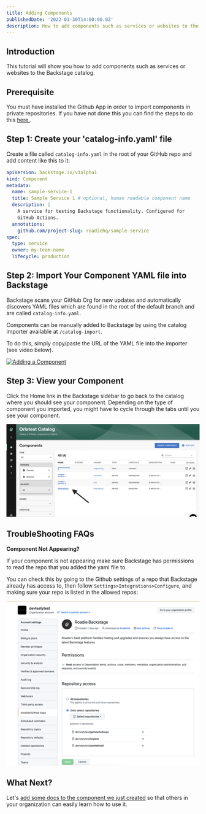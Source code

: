 ```yaml
---
title: Adding Components
publishedDate: '2022-01-30T14:00:00.0Z'
description: How to add components such as services or websites to the Backstage catalog.
---
```


## Introduction

This tutorial will show you how to add components such as services or websites to the Backstage catalog.

## Prerequisite 
You must have installed the Github App in order to import components in private repositories. If you have not done this you can find the steps to do this [here.](/docs/getting-started/getting-started-for-admins/#install-the-roadie-github-app).

## Step 1: Create your 'catalog-info.yaml' file

Create a file called `catalog-info.yaml` in the root of your GitHub repo and add content like this to it:

```yaml
apiVersion: backstage.io/v1alpha1
kind: Component
metadata:
  name: sample-service-1
  title: Sample Service 1 # optional, human readable component name
  description: |
    A service for testing Backstage functionality. Configured for
    GitHub Actions.
  annotations:
    github.com/project-slug: roadiehq/sample-service
spec:
  type: service
  owner: my-team-name
  lifecycle: production
```

## Step 2: Import Your Component YAML file into Backstage

Backstage scans your GitHub Org for new updates and automatically discovers YAML files which are found in the root of the default branch and are called `catalog-info.yaml`.

Components can be manually added to Backstage by using the catalog importer available at `/catalog-import`. 

To do this, simply copy/paste the URL of the YAML file into the importer (see video below).

[![Adding a Component](https://cdn.loom.com/sessions/thumbnails/b96f07f0579a423f8cb762e8c1b7f3fe-with-play.gif)](https://www.loom.com/share/b96f07f0579a423f8cb762e8c1b7f3fe "Adding a Component")

## Step 3: View your Component

Click the Home link in the Backstage sidebar to go back to the catalog where you should see your component. Depending on the type of component you imported, you might have to cycle through the tabs until you see your component.

![See your new component](./viewcomponent.jpg)

## TroubleShooting FAQs

**Component Not Appearing?**

If your component is not appearing make sure Backstage has permissions to read the repo that you added the yaml file to.

You can check this by going to the Github settings of a repo that Backstage already has access to, then follow `Settings>Integrations>Configure`, and making sure your repo is listed in the allowed repos:

![repo permissions](./repopermissions.png)

## What Next? 

Let's [add some docs to the component we just created](/docs/getting-started/technical-documentation/) so that others in your organization can easily learn how to use it.
